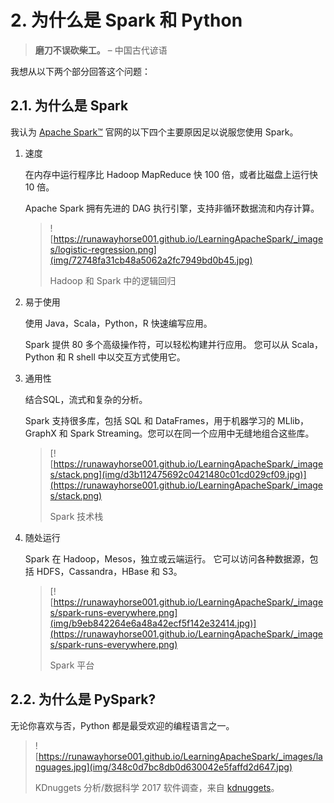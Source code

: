 # 2\. 为什么是 Spark 和 Python

> **磨刀不误砍柴工。** – 中国古代谚语

我想从以下两个部分回答这个问题：

## 2.1\. 为什么是 Spark

我认为 [Apache Spark™](http://spark.apache.org/) 官网的以下四个主要原因足以说服您使用 Spark。

1.  速度

    在内存中运行程序比 Hadoop MapReduce 快 100 倍，或者比磁盘上运行快 10 倍。

    Apache Spark 拥有先进的 DAG 执行引擎，支持非循环数据流和内存计算。

    > ![https://runawayhorse001.github.io/LearningApacheSpark/_images/logistic-regression.png](img/72748fa31cb48a5062a2fc7949bd0b45.jpg)
    > 
    > Hadoop 和 Spark 中的逻辑回归

1.  易于使用

    使用 Java，Scala，Python，R 快速编写应用。

    Spark 提供 80 多个高级操作符，可以轻松构建并行应用。 您可以从 Scala，Python 和 R shell 中以交互方式使用它。

2.  通用性

    结合SQL，流式和复杂的分析。

    Spark 支持很多库，包括 SQL 和 DataFrames，用于机器学习的 MLlib，GraphX 和 Spark Streaming。您可以在同一个应用中无缝地组合这些库。

    > [![https://runawayhorse001.github.io/LearningApacheSpark/_images/stack.png](img/d3b112475692c0421480c01cd029cf09.jpg)](https://runawayhorse001.github.io/LearningApacheSpark/_images/stack.png)
    > 
    > Spark 技术栈

1.  随处运行

    Spark 在 Hadoop，Mesos，独立或云端运行。 它可以访问各种数据源，包括 HDFS，Cassandra，HBase 和 S3。

    > [![https://runawayhorse001.github.io/LearningApacheSpark/_images/spark-runs-everywhere.png](img/b9eb842264e6a48a42ecf5f142e32414.jpg)](https://runawayhorse001.github.io/LearningApacheSpark/_images/spark-runs-everywhere.png)
    > 
    > Spark 平台

## 2.2\. 为什么是 PySpark?

无论你喜欢与否，Python 都是最受欢迎的编程语言之一。

> ![https://runawayhorse001.github.io/LearningApacheSpark/_images/languages.jpg](img/348c0d7bc8db0d630042e5faffd2d647.jpg)
> 
> KDnuggets 分析/数据科学 2017 软件调查，来自 [kdnuggets](http://www.kdnuggets.com/2017/05/poll-analytics-data-science-machine-learning-software-leaders.html)。
